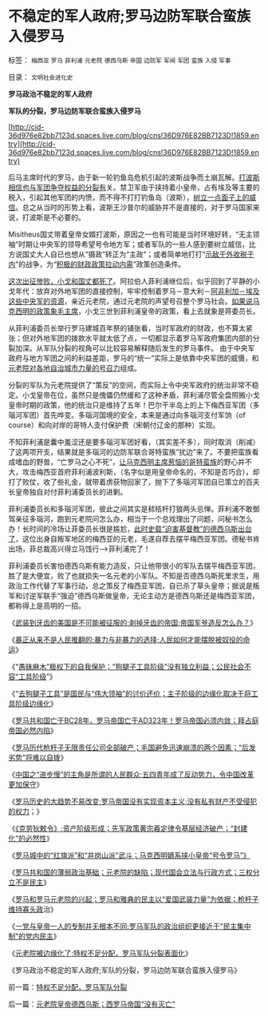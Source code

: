 # 不稳定的军人政府;罗马边防军联合蛮族入侵罗马

标签： `梅西亚` `罗马` `菲利浦` `元老院` `德西乌斯` `帝国` `边防军` `军阀` `军团` `蛮族` `入侵` `军事` 

目录： `文明社会进化史`

**罗马政治不稳定的军人政府**

**军队的分裂，罗马边防军联合蛮族入侵罗马**

[http://cid-36d976e82bb7123d.spaces.live.com/blog/cns!36D976E82BB7123D!1859.entry](http://cid-36d976e82bb7123d.spaces.live.com/blog/cns!36D976E82BB7123D!1859.entry)

后马主席时代的罗马，由于新一轮钓鱼岛危机引起的波斯战争而土崩瓦解。[打波斯相信也与军团争夺权益的分裂有](../../../2010/8/20/罗马帝国屠杀国民的爱国军人集团.md)关。禁卫军由于挟持着小皇帝，占有埃及等主要的税入，引起其他军团的内愤，而不得不打打钓鱼岛（波斯），[树立一点面子上的威信](../../../2010/9/14/民族主义和将人民领袖君主化的人民群众.md)。总之从当时的形势上看，波斯王沙普尔的威胁并不是直接的，对于罗马国家来说，打波斯是不必要的。

Misitheus国丈带着皇帝女婿打波斯，原因之一也有可能是当时环境好转，“无主领袖”时期让中央军的领导希望号令地方军；或者军队的一些人感到要树立威信，比方说国丈大人自已也想从“摄政”转正为“主政”；或者简单地打打“[示敌于外收税于内](../../../2010/9/15/罗马象明朝放弃海军；“卧榻之侧岂容资本家酣睡”.md)”的战争，为“[积极的财政政策拉动内需](../../../2008/11/25/中国特色的拉动内需：修业旅游必修课.md)”政策创造条件。

[这次出征惨败，小戈和国丈都死了](../../../2010/9/8/为什么大皇帝们都爱做牛皮军事天才？.md)。阿拉伯人菲利浦继位后，似乎回到了平静的小戈年代：放弃对外地军团的直接控制，牢牢控制着罗马－意大利－[阿非利加－埃及这些中央军的资源](../../../2010/6/3/罗马埃及行省赋税相当于唐明税入或宋清的一半.md)，亲近元老院，通过元老院的声望号召整个罗马社会。[如果说马克西明的政策象毛主席](../../../2010/9/11/罗马军阀起义；枪杆子令帝国破产.md)，小戈三世到菲利浦皇帝的政策，看上去就象是蒋委员长。

从菲利浦委员长举行罗马建城百年祭的铺张看，当时军政府的财政，也不算太紧张；但对外地军团的拨款水平就太低了点，一切都显示着罗马军政府集团内部的分裂加深。从军队分裂的视角可以比较容易解释随后发生的罗马事件。
由于中央军政府与地方军团之间的利益差距，罗马的“统一”实际上是依靠中央军团的威慑，和[元老院对各地自治城市力量的号召力](../../../2010/9/2/中央集权的财政无法支撑任何帝国，国防令帝国瓦解.md)组成。

分裂的军队为元老院提供了“策反”的空间，而实际上令中央军政府的统治非常不稳定。小戈皇帝在位，虽然只是傀儡仍然缓和了这种矛盾，菲利浦尽管全盘照搬小戈皇帝时期的政策，他的统治只是维持了五年！巴尔干半岛上的上下梅西亚军团（多瑙河军团）首先哗变。多瑙河国境的安全，本来是通过向多瑙河支付军饷（of
course）和向对岸的哥特人支付保护费（宋朝付辽金的那种）实现。

不知菲利浦是囊中羞涩还是要多瑙河军团好看，（其实差不多），同时取消（削减）了这两项开支，结果就是多瑙河的边防军联合哥特蛮族“扰边”来了。不要把蛮族看成嗜血的野兽，“亡罗马之心不死”，[让马克西明主席惹恼的哥特蛮族](../../../2010/9/13/战争的意义是什么？胜利有什么价值.md)的野心并不大，攻击梅西亚首府菲利浦波利斯，（名字似是用皇帝命名的，不知是否巧合），却打了败仗，收了些礼金，就带着虏获物回家了，抛下了多瑙河军团自已策立的百夫长皇帝独自对付菲利浦委员长的进剿。

菲利浦委员长和多瑙河军团，彼此之间其实是秫桔杆打狼两头忌惮。菲利浦不敢御驾亲征多瑙河，跑到元老院问怎么办，相当于一个总戏理出了问题，问秘书怎么办！长时间的冷场让菲委员长很是尴尬，[此时史载“迫害基督教”的德西乌斯出台了](../../../2010/8/4/罗马皇帝对基督教的几次“迫害”是实在法冲突.md)，这位出身自叛军地区的梅西亚的元老，毛遂自荐去摆平梅西亚军团。德秘书肯出场，菲总裁高兴得立马饯行——>菲利浦完了！

菲利浦委员长害怕德西乌斯有能力造反，只让他带很小的军队去摆平梅西亚军团，胜了是大便宜，败了也就损失一名元老的小军队。不知是否德西乌斯死里求生，用政治工作代替了军事行动，总之策反了梅西亚军团，自已杀了草头皇帝；据说是叛军和讨逆军联手“强迫”德西乌斯做皇帝，无论主动方是德西乌斯还是梅西亚军团，都称得上是高明的一招。

《[武装到牙齿的美国是不可能被征服的;剥掉牙齿的帝国;帝国军爷造反怎么办？](../../../2010/9/18/武装到牙齿的美国是不可能被征服的.md)》

《[暴正从来不是人民推翻的;暴力与非暴力的选择;人民如何才能摆脱被奴役的命运](../../../2010/9/18/为什么罗马帝国无法抗拒暴黑幕的落下？.md)》

《“[愚昧麻木”极权下的自我保护；“狗腿子工具阶级”没有独立利益；公民社会不容“工具阶级](../../../2010/9/18/罗马帝国的狗腿子工具阶级.md)”》

《“[去狗腿子工具”是国民与“伟大领袖”的讨价还价；主子阶级的边缘化取决于将工具阶级边缘化](../../../2010/9/24/罗马社会摆脱狗腿子工具阶级的经验和教训.md)》

《[罗马共和国亡于BC28年，罗马帝国亡于AD323年！罗马帝国必须内敛；拜占庭帝国必然内陷](../../../2010/9/24/罗马帝国的兴亡和内敛特性.md)》

《[罗马历代枪杆子无限责任公司全部破产；毛国避免迅速崩溃的两个因素；“后发劣势”将难以自拨](../../../2010/9/24/文明古国陷入“后发劣势”将难以自拨.md)》

《[中国之“进步慢”的主角是所谓的人民群众;五四青年成了反动势力，令中国改革更加保守](../../../2010/9/25/进步的障碍可能是所谓的“人民群众”.md)》

《[罗马历史的大趋势不易改变;罗马帝国没有实现资本主义;没有私有财产不受侵犯的权力](../../../2010/9/26/罗马史是党政军阀对资产阶级胜利的历史.md)；》

《[《克劳狄敕令》;资产阶级形成；先军政策黄宗羲定律令基层经济破产；“封建化”的必然性](../../../2010/9/26/《克劳狄敕令》，罗马先军政策和黄宗羲定律.md)》

《[罗马城中的“红旗派”和“井岗山派”武斗；马克西明嫡系挟小皇帝“号令罗马”》](../../../2010/9/26/罗马城中的“红旗派”和“井岗山派”武斗.md)

《[罗马共和国的薄弱政治基础；元老院的缺陷；现代国会立法与行政方式；三权分立不是民主](../../../2010/9/27/罗马元老院的缺陷；三权分立不民主；现代国会；.md)》

《[罗马和罗马元老院的兴起；罗马和雅典的民主以“爱国武装力量”为依据；枪杆子维持寡头政](../../../2010/9/27/罗马和罗马元老院的兴起，罗马的民主权力依据.md)治》

《[一党与皇帝一人的专制并无根本不同;罗马军队的政治组织更接近于“民主集中制”的党内民主](../../../2010/9/27/罗马的一党和一头专制；罗马军队的民主集中制；.md)》

《[元老院被边缘化了;特权不足分配，罗马军队分裂表面化](../../../2010/9/28/特权不足分配，罗马军队分裂.md)》

《罗马政治不稳定的军人政府;军队的分裂，罗马边防军联合蛮族入侵罗马》

前一篇：[特权不足分配，罗马军队分裂](../../../2010/9/28/特权不足分配，罗马军队分裂.md)

后一篇：[元老院皇帝德西乌斯；西罗马帝国“没有灭亡”](../../../2010/9/28/元老院皇帝德西乌斯；西罗马帝国“没有灭亡”.md)